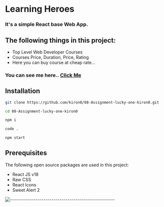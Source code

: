 # Learning Heroes

### It's a simple React base Web App.

## The following things in this project:

* Top Level Web Developer Courses
* Courses Price, Duration, Price, Rating
* Here you can buy course at cheap rate...

### You can see me here.. [Click Me](https://lucky-one.netlify.app/)

## Installation

```bash
git clone https://github.com/kiron0/08-Assignment-lucky-one-kiron0.git
```

```bash
cd 08-Assignment-lucky-one-kiron0
```

```bash
npm i
```

```bash
code .
```

```bash
npm start
```

## Prerequisites

The following open source packages are used in this project:
* React JS v18
* Raw CSS
* React Icons
* Sweet Alert 2

![-----------------------------------------------------](https://raw.githubusercontent.com/andreasbm/readme/master/assets/lines/rainbow.png)
